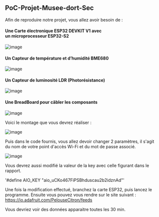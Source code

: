## PoC-Projet-Musee-dort-Sec


Afin de reproduire notre projet, vous allez avoir besoin de :
    
#### Une Carte électronique ESP32 DEVKIT V1 avec un microprocesseur ESP32-S2
    
![image](https://user-images.githubusercontent.com/63933712/135761636-f02e6487-7b20-459d-aa06-b5a37c8b5ef2.png)

#### Un Capteur de température et d’humidité BME680 

![image](https://user-images.githubusercontent.com/63933712/135761645-c6300b4a-6afd-4705-810e-140aafaced94.png)


#### Un Capteur de luminosité LDR (Photorésistance) 

![image](https://user-images.githubusercontent.com/63933712/135761701-79914c7f-5aca-4a9a-b619-56854079a67e.png)

#### Une BreadBoard pour câbler les composants
![image](https://user-images.githubusercontent.com/63933712/135761651-e3fca98a-a89f-4101-a7fc-14e14660d2c4.png)




Voici le montage que vous devrez réaliser :

![image](https://user-images.githubusercontent.com/63933712/135760741-20b1009e-1b71-4324-859b-743405da8bcf.png)

Puis dans le code fournis, vous allez devoir changer 2 paramètres, il s'agit du nom de votre point d'accès Wi-Fi et du mot de passe associé.

![image](https://user-images.githubusercontent.com/63933712/135761128-c98f5d52-db42-470c-b28d-c1ee874503c6.png)

Vous devrez aussi modifié la valeur de la key avec celle figurant dans le rapport. 

'#define AIO_KEY         "aio_uCKo467FiPSBhduscau2b2idznAd"'

Une fois la modification effectué, branchez la carte ESP32, puis lancez le programme. Ensuite vous pouvez vous rendre sur le site suivant : 
https://io.adafruit.com/PelouseCitron/feeds 

Vous devriez voir des données apparaitre toutes les 30 min.





